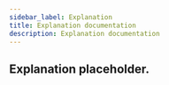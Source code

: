 ```yaml
---
sidebar_label: Explanation
title: Explanation documentation
description: Explanation documentation
---
```


## Explanation placeholder.
